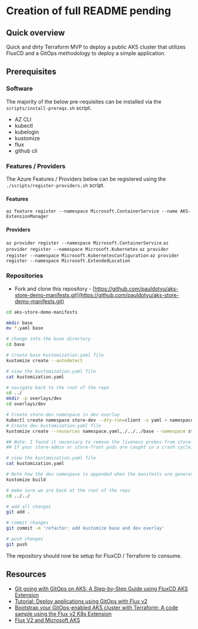 # Creation of full README pending

## Quick overview

Quick and dirty Terraform MVP to deploy a public AKS cluster that utilizes FluxCD and a GitOps methodology to deploy a simple application.

## Prerequisites

### Software

The majority of the below pre-requisites can be installed via the `scripts/install-prereqs.sh` script.
- AZ CLI
- kubectl
- kubelogin
- kustomize
- flux
- github cli

### Features / Providers

The Azure Features / Providers below can be registered using the `./scripts/register-providers.sh` script.

#### Features

`az feature register --namespace Microsoft.ContainerService --name AKS-ExtensionManager`

#### Providers

`az provider register --namespace Microsoft.ContainerService`
`az provider register --namespace Microsoft.Kubernetes`
`az provider register --namespace Microsoft.KubernetesConfiguration`
`az provider register --namespace Microsoft.ExtendedLocation`

### Repositories

- Fork and clone this repository - [https://github.com/pauldotyu/aks-store-demo-manifests.git](https://github.com/pauldotyu/aks-store-demo-manifests.git)

```bash
cd aks-store-demo-manifests

mkdir base
mv *.yaml base

# change into the base directory
cd base

# Create base kustomization.yaml file
kustomize create --autodetect

# view the kustomization.yaml file
cat kustomization.yaml

# navigate back to the root of the repo
cd ../
mkdir -p overlays/dev
cd overlays/dev

# Create store-dev namespace in dev overlay
kubectl create namespace store-dev --dry-run=client -o yaml > namespace.yaml
# Create dev kustomization.yaml file
kustomize create --resources namespace.yaml,./../../base --namespace store-dev

## Note: I found it necessary to remove the liveness probes from store-admin and store-front yaml files
## If your store-admin or store-front pods are caught in a crash cycle, this is the likely cause

# view the kustomization.yaml file
cat kustomization.yaml

# Note how the dev namespace is appended when the manifests are generated
kustomize build

# make sure we are back at the root of the repo
cd ../../

# add all changes
git add .

# commit changes
git commit -m 'refactor: add kustomize base and dev overlay'

# push changes
git push
```

The repository should now be setup for FluxCD / Terraform to consume.

## Resources

- [Git going with GitOps on AKS: A Step-by-Step Guide using FluxCD AKS Extension](https://dev.to/azure/git-going-with-gitops-on-aks-a-step-by-step-guide-using-fluxcd-aks-extension-499m)
- [Tutorial: Deploy applications using GitOps with Flux v2](https://learn.microsoft.com/en-us/azure/azure-arc/kubernetes/tutorial-use-gitops-flux2?tabs=azure-cli)
- [Bootstrap your GitOps-enabled AKS cluster with Terraform: A code sample using the Flux v2 K8s Extension](https://dev.to/azure/bootstrap-your-gitops-enabled-aks-cluster-with-terraform-a-code-sample-using-the-flux-v2-k8s-extension-1l6d)
- [Flux V2 and Microsoft AKS](https://medium.com/@anoop.srivastava/flux-v2-and-microsoft-aks-7425e098a265)
